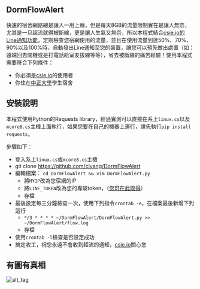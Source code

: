 DormFlowAlert
----
快速的宿舍網路總是讓人一用上癮，但是每天8GB的流量限制實在是讓人無奈，尤其是一旦超流就得被斷線，更是讓人生氣又無奈，所以本程式結合[csie.io的Line通知功能](https://csie.io/linefaq)，定期檢查您宿網使用的流量，並且在使用流量到達50%、70%、90%以及100%時，自動發出Line通知至您的裝置，讓您可以預先做出處置（如：遠端回去關機或是打電話給室友拔線等等），省去被斷線的痛苦經驗！使用本程式需要符合下列條件：

- 你必須是[csie.io](https://csie.io)的使用者
- 你住在[中正大學](http://www.ccu.edu.tw/)學生宿舍

安裝說明
----------
本程式使用Python的Requests library，經過實測可以直接在系上`linux.cs`以及`mcore8.cs`主機上面執行，如果您要在自己的機器上運行，請先執行`pip install requests`。

步驟如下：

- 登入系上`linux.cs`或`mcore8.cs`主機
- git clone https://github.com/clyang/DormFlowAlert
- 編輯檔案： `cd DormFlowAlert && vim DormFlowAlert.py`
  - 將`MYIP`改為您宿網的IP
  - 將`LINE_TOKEN`改為您的專屬token，（[您可在此取得](https://csie.io/linefaq)）
  - 存檔
- 最後設定每三分鐘檢查一次，使用下列指令`crontab -e`，在檔案最後新增下列這行
  - `*/3 * * * * ~/DormFlowAlert/DormFlowAlert.py >> ~/DormFlowAlert/flow.log`
  - 存檔
- 使用`crontab -l`檢查是否設定成功
- 搞定收工，祝您永遠不會收到超流的通知，[csie.io](https://csie.io)關心您

有圖有真相
----------
![alt_tag](https://i.imgur.com/0yocKo1.png)
